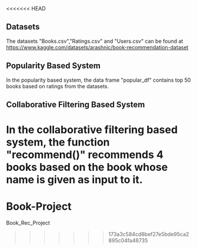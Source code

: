 <<<<<<< HEAD
## Datasets
The datasets "Books.csv","Ratings.csv" and "Users.csv" can be found at https://www.kaggle.com/datasets/arashnic/book-recommendation-dataset
## Popularity Based System
In the popularity based system, the data frame "popular_df" contains top 50 books based on ratings from the datasets.
## Collaborative Filtering Based System
In the collaborative filtering based system, the function "recommend()" recommends 4 books based on the book whose name is given as input to it.
=======
# Book-Project
Book_Rec_Project 
>>>>>>> 173a3c584cd8bef27e5bde95ca2895c04fa46735
